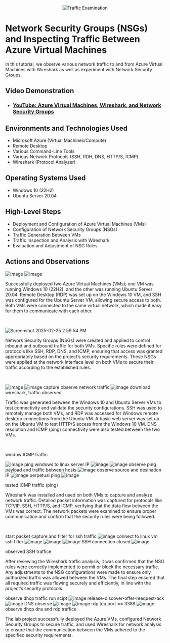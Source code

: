 <p align="center">
<img src="https://i.imgur.com/Ua7udoS.png" alt="Traffic Examination"/>
</p>

<h1>Network Security Groups (NSGs) and Inspecting Traffic Between Azure Virtual Machines</h1>
In this tutorial, we observe various network traffic to and from Azure Virtual Machines with Wireshark as well as experiment with Network Security Groups. <br />


<h2>Video Demonstration</h2>

- ### [YouTube: Azure Virtual Machines, Wireshark, and Network Security Groups](https://www.youtube.com)

<h2>Environments and Technologies Used</h2>

- Microsoft Azure (Virtual Machines/Compute)
- Remote Desktop
- Various Command-Line Tools
- Various Network Protocols (SSH, RDH, DNS, HTTP/S, ICMP)
- Wireshark (Protocol Analyzer)

<h2>Operating Systems Used </h2>

- Windows 10 (22H2)
- Ubuntu Server 20.04

<h2>High-Level Steps</h2>

- Deployment and Configuration of Azure Virtual Machines (VMs)
- Configuration of Network Security Groups (NSGs)
- Traffic Generation Between VMs
- Traffic Inspection and Analysis with Wireshark
- Evaluation and Adjustment of NSG Rules

<h2>Actions and Observations</h2>

<p>

  

</p>
<p>

![image](https://github.com/user-attachments/assets/1ac38b9f-cb1f-4bb7-a8be-62c90aa38f54)
![image](https://github.com/user-attachments/assets/b5bfe402-fced-4971-8f1a-9de4f1657b16)

Successfully deployed two Azure Virtual Machines (VMs); one VM was running Windows 10 (22H2), and the other was running Ubuntu Server 20.04. Remote Desktop (RDP) was set up on the Windows 10 VM, and SSH was configured for the Ubuntu Server VM, allowing secure access to both. Both VMs were connected to the same virtual network, which made it easy for them to communicate with each other.
</p>
<br />

<p>

![Screenshot 2025-02-25 2 59 54 PM](https://github.com/user-attachments/assets/e1051019-955b-436f-9b52-42dfdabc801f)

</p>
<p>
Network Security Groups (NSGs) were created and applied to control inbound and outbound traffic for both VMs. Specific rules were defined for protocols like SSH, RDP, DNS, and ICMP, ensuring that access was granted appropriately based on the project’s security requirements. These NSGs were applied at the network interface level on both VMs to secure their traffic according to the established rules.
</p>
<br />

<p>

![image](https://github.com/user-attachments/assets/8d8bd0b7-a83e-42c7-ad7b-827306af09af)
![image](https://github.com/user-attachments/assets/0d0c16a7-4d74-4e9c-a754-edaeaedd0710)
capture observe network traffic
![image](https://github.com/user-attachments/assets/890654e2-2947-41c4-ada9-61fb7d2f723c)
download wireshark, traffic observed
</p>
<p>
Traffic was generated between the Windows 10 and Ubuntu Server VMs to test connectivity and validate the security configurations. SSH was used to remotely manage both VMs, and RDP was accessed for Windows remote desktop connections from the Ubuntu VM. A basic web server was set up on the Ubuntu VM to test HTTP/S access from the Windows 10 VM. DNS resolution and ICMP (ping) connectivity were also tested between the two VMs.
</p>
<br />

<p>
window ICMP traffic
  
![image](https://github.com/user-attachments/assets/3ca9ae4d-40c0-4a01-8711-27bde450c709)
ping windows to linux server IP
![image](https://github.com/user-attachments/assets/4dce6460-50d1-4585-878e-5f38feff6499)
![image](https://github.com/user-attachments/assets/3957c179-2b4c-4f96-b7b3-af0ba4667fb7)
observe ping payload and traffic between hosts
![image](https://github.com/user-attachments/assets/da688141-ecc0-4926-bb9f-efbdcc459fb1)
observe source and desination IP
![image](https://github.com/user-attachments/assets/6c359dd5-c658-4754-8898-d7d2faf13be1)
perpetual ping 
![image](https://github.com/user-attachments/assets/4830c1d1-81d8-4049-9ca9-25f9f9fbce99)

tested ICMP traffic (ping)
</p>
<p>
Wireshark was installed and used on both VMs to capture and analyze network traffic. Detailed packet information was captured for protocols like TCP/IP, SSH, HTTP/S, and ICMP, verifying that the data flow between the VMs was correct. The network packets were examined to ensure proper communication and confirm that the security rules were being followed.
</p>
<br />
<p>

start packet capture and filter for ssh traffic
![image](https://github.com/user-attachments/assets/92df24ec-3e94-4cfc-a51c-58f3af561135)
connect to linux vm ssh filter 
![image](https://github.com/user-attachments/assets/accdfbc4-31a1-42b7-9c9e-73d872216e12)
![image](https://github.com/user-attachments/assets/724795e4-c949-4e37-94a5-6bb4356a934a)
![image](https://github.com/user-attachments/assets/07c3be5f-408c-4c13-b63b-40ca4bbc1a4b)
SSH connection closed
![image](https://github.com/user-attachments/assets/84f23c09-78ec-4484-a005-7c2b735d4cf4)

observed SSH traffice
</p>
<p>
After reviewing the Wireshark traffic analysis, it was confirmed that the NSG rules were correctly implemented to permit or block the necessary traffic. Any adjustments to the NSG configurations were made to ensure only authorized traffic was allowed between the VMs. The final step ensured that all required traffic was flowing securely and efficiently, in line with the project’s security protocols.
</p>
<p>
  
observe dhcp traffic
run scipt
![image](https://github.com/user-attachments/assets/c14cbe16-9703-45a7-aeb1-c6f98e83c12f)
release-discover-offer-reequest-ack
![image](https://github.com/user-attachments/assets/c9b786e8-e07a-4434-805d-4ae53a9e8ac8)
DNS observe
![image](https://github.com/user-attachments/assets/4823a644-8cd6-46ef-b720-7efdb7028f63)
![image](https://github.com/user-attachments/assets/6315eac7-487e-4a0a-8450-23b4373540c6)
rdp tcp.port == 3389
![image](https://github.com/user-attachments/assets/877b2320-f4d5-46c7-b0a7-b934ef4128de)
 observe dhcp dns and rdp traffice 
</p>
The lab project successfully deployed the Azure VMs, configured Network Security Groups to secure traffic, and used Wireshark for network analysis to ensure that the communication between the VMs adhered to the specified security requirements.
</p>
<br />
<p>

